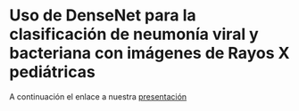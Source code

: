 # Uso de DenseNet para la clasificación de neumonía viral y bacteriana con imágenes de Rayos X pediátricas

A continuación el enlace a nuestra [presentación](https://docs.google.com/presentation/d/1WGD0A_U7LA9olHFTXaRteJSBi-V2BRUOpsnORCNurVg/edit?usp=sharing)
